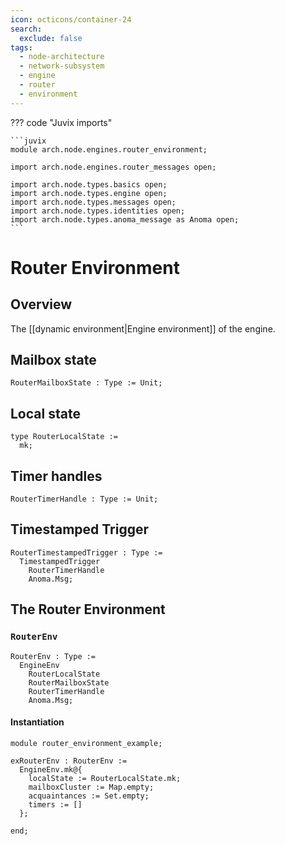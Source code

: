 ```yaml
---
icon: octicons/container-24
search:
  exclude: false
tags:
  - node-architecture
  - network-subsystem
  - engine
  - router
  - environment
---
```


??? code "Juvix imports"

    ```juvix
    module arch.node.engines.router_environment;

    import arch.node.engines.router_messages open;

    import arch.node.types.basics open;
    import arch.node.types.engine open;
    import arch.node.types.messages open;
    import arch.node.types.identities open;
    import arch.node.types.anoma_message as Anoma open;
    ```

# Router Environment

## Overview

The [[dynamic environment|Engine environment]] of the engine.

## Mailbox state

<!-- --8<-- [start:RouterMailboxState] -->
```juvix
RouterMailboxState : Type := Unit;
```
<!-- --8<-- [start:RouterMailboxState] -->

## Local state

<!-- --8<-- [start:RouterLocalState] -->
```juvix
type RouterLocalState :=
  mk;
```
<!-- --8<-- [end:RouterLocalState] -->

## Timer handles

<!-- --8<-- [start:RouterTimerHandle] -->
```juvix
RouterTimerHandle : Type := Unit;
```
<!-- --8<-- [end:RouterTimerHandle] -->

## Timestamped Trigger

<!-- --8<-- [start:RouterTimestampedTrigger] -->
```juvix
RouterTimestampedTrigger : Type :=
  TimestampedTrigger
    RouterTimerHandle
    Anoma.Msg;
```
<!-- --8<-- [end:RouterTimestampedTrigger] -->

## The Router Environment

### `RouterEnv`

<!-- --8<-- [start:RouterEnv] -->
```juvix
RouterEnv : Type :=
  EngineEnv
    RouterLocalState
    RouterMailboxState
    RouterTimerHandle
    Anoma.Msg;
```
<!-- --8<-- [end:RouterEnv] -->

#### Instantiation

<!-- --8<-- [start:exRouterEnv] -->
```juvix extract-module-statements
module router_environment_example;

exRouterEnv : RouterEnv :=
  EngineEnv.mk@{
    localState := RouterLocalState.mk;
    mailboxCluster := Map.empty;
    acquaintances := Set.empty;
    timers := []
  };

end;
```
<!-- --8<-- [end:exRouterEnv] -->
